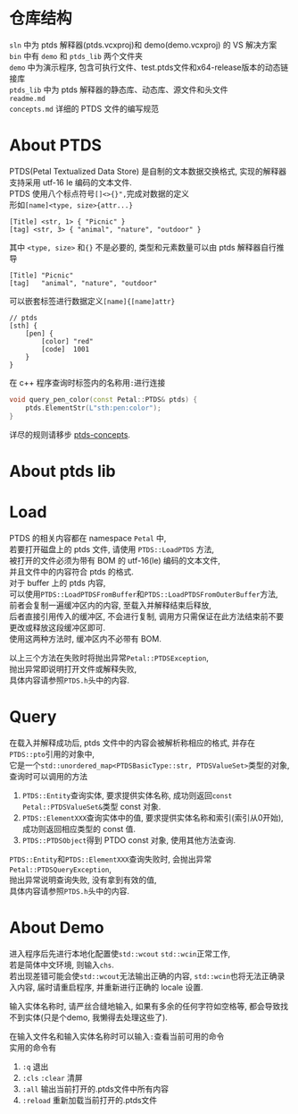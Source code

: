 # 仓库结构

`sln` 中为 ptds 解释器(ptds.vcxproj)和 demo(demo.vcxproj) 的 VS 解决方案  
`bin` 中有 `demo` 和 `ptds_lib` 两个文件夹  
`demo` 中为演示程序, 包含可执行文件、test.ptds文件和x64-release版本的动态链接库  
`ptds_lib` 中为 ptds 解释器的静态库、动态库、源文件和头文件  
`readme.md`  
`concepts.md` 详细的 PTDS 文件的编写规范  

# About PTDS
PTDS(Petal Textualized Data Store)
是自制的文本数据交换格式, 实现的解释器支持采用 utf-16 le 编码的文本文件.  
PTDS 使用八个标点符号`[]<>{}",`完成对数据的定义  
形如`[name]<type, size>{attr...}`  
```
[Title] <str, 1> { "Picnic" }
[tag] <str, 3> { "animal", "nature", "outdoor" }
```
其中 `<type, size>` 和`{}` 不是必要的, 类型和元素数量可以由 ptds 解释器自行推导  
```
[Title] "Picnic"
[tag]   "animal", "nature", "outdoor"
```
可以嵌套标签进行数据定义`[name]{[name]attr}`  
```
// ptds
[sth] {
    [pen] {
        [color] "red"
        [code]  1001
    }
}
```
在 c++ 程序查询时标签内的名称用`:`进行连接  
``` c++
void query_pen_color(const Petal::PTDS& ptds) {
    ptds.ElementStr(L"sth:pen:color");
}
```
详尽的规则请移步 [ptds-concepts](concepts.md "Standard of PTDS").  

# About ptds lib

# Load

PTDS 的相关内容都在 namespace `Petal` 中,  
若要打开磁盘上的 ptds 文件, 请使用 `PTDS::LoadPTDS` 方法,  
被打开的文件必须为带有 BOM 的 utf-16(le) 编码的文本文件,  
并且文件中的内容符合 ptds 的格式.  
对于 buffer 上的 ptds 内容,  
可以使用`PTDS::LoadPTDSFromBuffer`和`PTDS::LoadPTDSFromOuterBuffer`方法,  
前者会复制一遍缓冲区内的内容, 至载入并解释结束后释放,  
后者直接引用传入的缓冲区, 不会进行复制, 调用方只需保证在此方法结束前不要更改或释放这段缓冲区即可.  
使用这两种方法时, 缓冲区内不必带有 BOM.  

以上三个方法在失败时将抛出异常`Petal::PTDSException`,  
抛出异常即说明打开文件或解释失败,  
具体内容请参照`PTDS.h`头中的内容.  

# Query

在载入并解释成功后, ptds 文件中的内容会被解析称相应的格式, 并存在`PTDS::pto`引用的对象中,  
它是一个`std::unordered_map<PTDSBasicType::str, PTDSValueSet>`类型的对象,  
查询时可以调用的方法
1. `PTDS::Entity`查询实体, 要求提供实体名称, 成功则返回`const Petal::PTDSValueSet&`类型 const 对象.  
2. `PTDS::ElementXXX`查询实体中的值, 要求提供实体名称和索引(索引从0开始), 成功则返回相应类型的 const 值.  
3. `PTDS::PTDSObject`得到 PTDO const 对象, 使用其他方法查询.  

`PTDS::Entity`和`PTDS::ElementXXX`查询失败时, 会抛出异常`Petal::PTDSQueryException`,  
抛出异常说明查询失败, 没有拿到有效的值,  
具体内容请参照`PTDS.h`头中的内容.  

# About Demo

进入程序后先进行本地化配置使`std::wcout` `std::wcin`正常工作,  
若是简体中文环境, 则输入`chs`.  
若出现差错可能会使`std::wcout`无法输出正确的内容, `std::wcin`也将无法正确录入内容, 届时请重启程序, 并重新进行正确的 locale 设置.  

输入实体名称时, 请严丝合缝地输入, 如果有多余的任何字符如空格等, 都会导致找不到实体(只是个demo, 我懒得去处理这些了).  

在输入文件名和输入实体名称时可以输入`:`查看当前可用的命令  
实用的命令有
1. `:q` 退出
2. `:cls` `:clear` 清屏
3. `:all` 输出当前打开的.ptds文件中所有内容
4. `:reload` 重新加载当前打开的.ptds文件
